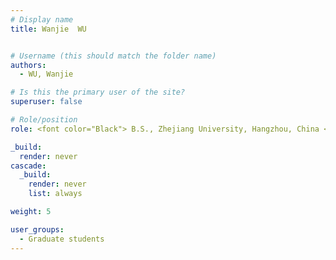 ```yaml
---
# Display name
title: Wanjie  WU


# Username (this should match the folder name)
authors:
  - WU, Wanjie

# Is this the primary user of the site?
superuser: false

# Role/position
role: <font color="Black"> B.S., Zhejiang University, Hangzhou, China <br/> E-mail wwuas at connect.ust.hk</font>

_build:
  render: never
cascade:
  _build:
    render: never
    list: always

weight: 5

user_groups:
  - Graduate students
---
```

